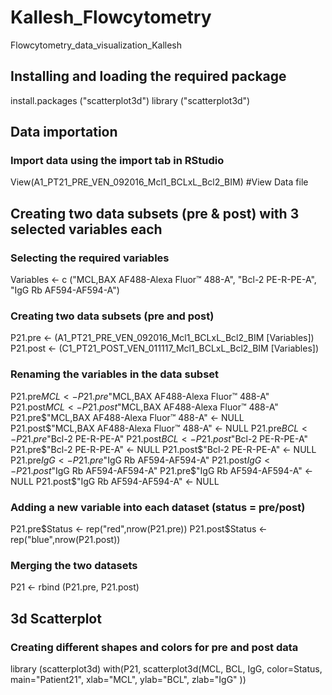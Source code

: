 # Kallesh_Flowcytometry
Flowcytometry_data_visualization_Kallesh

## Installing and loading the required package
install.packages ("scatterplot3d")
library ("scatterplot3d")



## Data importation
### Import data using the import tab in RStudio
View(A1_PT21_PRE_VEN_092016_Mcl1_BCLxL_Bcl2_BIM) #View Data file 


## Creating two data subsets (pre & post) with 3 selected variables each
### Selecting the required variables
Variables <- c ("MCL,BAX AF488-Alexa Fluor™ 488-A", "Bcl-2 PE-R-PE-A", "IgG Rb AF594-AF594-A")
### Creating two data subsets (pre and post)
P21.pre <- (A1_PT21_PRE_VEN_092016_Mcl1_BCLxL_Bcl2_BIM [Variables])
P21.post <- (C1_PT21_POST_VEN_011117_Mcl1_BCLxL_Bcl2_BIM [Variables])
### Renaming the variables in the data subset
P21.pre$MCL <- P21.pre$"MCL,BAX AF488-Alexa Fluor™ 488-A"
P21.post$MCL <- P21.post$"MCL,BAX AF488-Alexa Fluor™ 488-A"   
P21.pre$"MCL,BAX AF488-Alexa Fluor™ 488-A" <- NULL
P21.post$"MCL,BAX AF488-Alexa Fluor™ 488-A" <- NULL
P21.pre$BCL <- P21.pre$"Bcl-2 PE-R-PE-A"
P21.post$BCL <- P21.post$"Bcl-2 PE-R-PE-A"
P21.pre$"Bcl-2 PE-R-PE-A" <- NULL
P21.post$"Bcl-2 PE-R-PE-A" <- NULL
P21.pre$IgG <- P21.pre$"IgG Rb AF594-AF594-A"
P21.post$IgG <- P21.post$"IgG Rb AF594-AF594-A"
P21.pre$"IgG Rb AF594-AF594-A" <- NULL
P21.post$"IgG Rb AF594-AF594-A" <- NULL
### Adding a new variable into each dataset (status = pre/post)
P21.pre$Status <- rep("red",nrow(P21.pre))
P21.post$Status <- rep("blue",nrow(P21.post))
### Merging the two datasets
P21 <- rbind (P21.pre, P21.post)



## 3d Scatterplot
### Creating different shapes and colors for pre and post data
library (scatterplot3d)
with(P21,
   scatterplot3d(MCL,
                 BCL,
                 IgG,
                 color=Status,
                 main="Patient21",
                 xlab="MCL",
                 ylab="BCL",
                 zlab="IgG"
                 ))
                 








